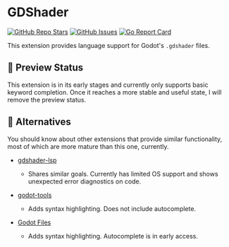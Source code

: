 # GDShader

[![GitHub Repo Stars](https://img.shields.io/github/stars/armsnyder/gdshader-language-server)](https://github.com/armsnyder/gdshader-language-server)
[![GitHub Issues](https://img.shields.io/github/issues/armsnyder/gdshader-language-server)](https://github.com/armsnyder/gdshader-language-server/issues)
[![Go Report Card](https://goreportcard.com/badge/github.com/armsnyder/gdshader-language-server)](https://goreportcard.com/report/github.com/armsnyder/gdshader-language-server)

This extension provides language support for Godot's `.gdshader` files.

## 🚧 Preview Status

This extension is in its early stages and currently only supports basic keyword
completion. Once it reaches a more stable and useful state, I will remove the
preview status.

## 🔄 Alternatives

You should know about other extensions that provide similar functionality, most
of which are more mature than this one, currently.

- [gdshader-lsp](https://marketplace.visualstudio.com/items?itemName=godofavacyn.gdshader-lsp)
  - Shares similar goals. Currently has limited OS support and shows unexpected
    error diagnostics on code.

- [godot-tools](https://marketplace.visualstudio.com/items?itemName=geequlim.godot-tools)
  - Adds syntax highlighting. Does not include autocomplete.

- [Godot Files](https://marketplace.visualstudio.com/items?itemName=alfish.godot-files)
  - Adds syntax highlighting. Autocomplete is in early access.
